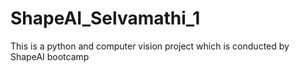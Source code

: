 # ShapeAI_Selvamathi_1
This is a python and computer vision project which is conducted by ShapeAI bootcamp
